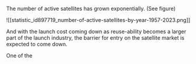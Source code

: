 The number of active satellites has grown exponentially. (See figure)

![[statistic_id897719_number-of-active-satellites-by-year-1957-2023.png]]

And with the launch cost coming down as reuse-ability becomes a larger part of the launch industry, the barrier for entry on the satellite market is expected to come down. 

One of the 